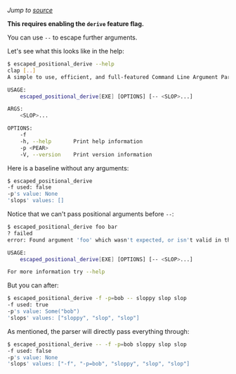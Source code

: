 *Jump to [source](escaped_positional_derive.rs)*

**This requires enabling the `derive` feature flag.**

You can use `--` to escape further arguments.

Let's see what this looks like in the help:
```bash
$ escaped_positional_derive --help
clap [..]
A simple to use, efficient, and full-featured Command Line Argument Parser

USAGE:
    escaped_positional_derive[EXE] [OPTIONS] [-- <SLOP>...]

ARGS:
    <SLOP>...    

OPTIONS:
    -f               
    -h, --help       Print help information
    -p <PEAR>        
    -V, --version    Print version information
```

Here is a baseline without any arguments:
```bash
$ escaped_positional_derive
-f used: false
-p's value: None
'slops' values: []
```

Notice that we can't pass positional arguments before `--`:
```bash
$ escaped_positional_derive foo bar
? failed
error: Found argument 'foo' which wasn't expected, or isn't valid in this context

USAGE:
    escaped_positional_derive[EXE] [OPTIONS] [-- <SLOP>...]

For more information try --help
```

But you can after:
```bash
$ escaped_positional_derive -f -p=bob -- sloppy slop slop
-f used: true
-p's value: Some("bob")
'slops' values: ["sloppy", "slop", "slop"]
```

As mentioned, the parser will directly pass everything through:
```bash
$ escaped_positional_derive -- -f -p=bob sloppy slop slop
-f used: false
-p's value: None
'slops' values: ["-f", "-p=bob", "sloppy", "slop", "slop"]
```
